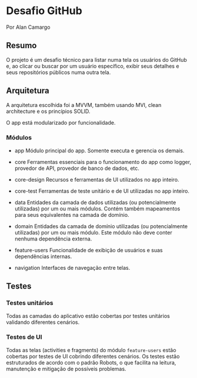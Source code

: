 # Desafio GitHub
Por Alan Camargo

## Resumo
O projeto é um desafio técnico para listar numa tela os usuários do GitHub e, ao clicar ou buscar 
por um usuário específico, exibir seus detalhes e seus repositórios públicos numa outra tela.

## Arquitetura
A arquitetura escolhida foi a MVVM, também usando MVI, clean architecture e os princípios SOLID.

O app está modularizado por funcionalidade.

### Módulos
- app
  Módulo principal do app. Somente executa e gerencia os demais.

- core
  Ferramentas essenciais para o funcionamento do app como logger, provedor de API, provedor de
  banco de dados, etc.

- core-design
  Recursos e ferramentas de UI utilizados no app inteiro.

- core-test
  Ferramentas de teste unitário e de UI utilizadas no app inteiro.

- data
  Entidades da camada de dados utilizadas (ou potencialmente utilizadas) por um ou mais módulos.
  Contém também mapeamentos para seus equivalentes na camada de domínio.

- domain
  Entidades da camada de domínio utilizadas (ou potencialmente utilizadas) por um ou mais módulo.
  Este módulo não deve conter nenhuma dependência externa.

- feature-users
  Funcionalidade de exibição de usuários e suas dependências internas.

- navigation
  Interfaces de navegação entre telas.

## Testes

### Testes unitários
Todas as camadas do aplicativo estão cobertas por testes unitários validando diferentes cenários.

### Testes de UI
Todas as telas (activities e fragments) do módulo `feature-users` estão cobertas por testes de UI 
cobrindo diferentes cenários. Os testes estão estruturados de acordo com o padrão Robots, o que 
facilita na leitura, manutenção e mitigação de possíveis problemas.
